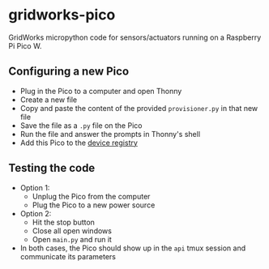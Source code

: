 # gridworks-pico

GridWorks micropython code for sensors/actuators running on a Raspberry Pi Pico W.

## Configuring a new Pico

- Plug in the Pico to a computer and open Thonny
- Create a new file
- Copy and paste the content of the provided `provisioner.py` in that new file
- Save the file as a `.py` file on the Pico
- Run the file and answer the prompts in Thonny's shell
- Add this Pico to the [device registry](https://docs.google.com/spreadsheets/d/1ciNYkqTFreuF7spXqfPVz5j4dWS9rPG2Zydkkh57mLI/edit?pli=1&gid=167548878#gid=167548878)

## Testing the code
- Option 1: 
  - Unplug the Pico from the computer
  - Plug the Pico to a new power source
- Option 2:
  - Hit the stop button
  - Close all open windows
  - Open `main.py` and run it
- In both cases, the Pico should show up in the `api` tmux session and communicate its parameters

<!-- 
## First steps

- Plug in the Pico to a computer and open Thonny
- Close all open files and hit the red 'Stop' button
- Add the provided `boot.py` to the Pico

## Adding `comms_config.json`

- Add the provided `comms_config.json` to the Pico
- Update the `WifiPassword` (in 1Password)
- Update the `BaseURL` (replace "fir2" with the correct path)

## Adding `app_config.json`

### Option 1

- Run the provided `provisioner.py` script on the Pico and answer prompts directly in Thonny's shell

### Option 2

- Add the provided `app_config.json` to the Pico

- Update the `ActorNodeName`:
  - Reed flowmeter, primary: `pico-flow-reed`
  - Hall flowmeter, distribution: `pico-flow-hall`
  - Hall flowmeter, storage: `pico-flow-hall-store`
  - Any part of the buffer: `buffer`
  - Any part of tank x (where x can be 1, 2, or 3): `tankx` 
- Update `FlowNodeName` if the Pico is measuring flow:
  - Primary: `primary-flow`
  - Distribution: `dist-flow`
  - Storage: `store-flow`
- Update `PicoAB` if the Pico is measuring temperatures in a tank:
  - Top two layers: `a`
  - Bottom two layers: `b`

### Examples:

Hall meter, store flow:
```
{"ActorNodeName": "pico-flow-hall-store", "FlowNodeName": "store-flow"}
```
Tank module, upper two layers:
```
{"ActorNodeName": "tank1", "PicoAB": "a"}
```

## Adding a `main.py`

Depending on the sensor connected to the Pico, save the content of `..._main.py` as `main.py` on the Pico:
- Reed flowmeter: `flow_reed_main.py`
- Hall flowmeter: `flow_hall_main.py`
- Tank temperatures: `tank_module_main.py`
- Omega flowmeter: `omega_main.py` 

## Final steps
- Make sure all files are saved on the Pico
- To test the code, you can either:
  - Unplug the Pico from the computer and plug the Pico to a new power source
  - Or run `main.py` directly in Thonny
- The Pico should show up in the `api` tmux session
- It will immediately communicate its parameters, of which ```HwUid: pico_xxxxxx```, where `xxxxxx` is its unique ID
- Add this Pico to the [device registry](https://docs.google.com/spreadsheets/d/1ciNYkqTFreuF7spXqfPVz5j4dWS9rPG2Zydkkh57mLI/edit?pli=1&gid=167548878#gid=167548878)-->